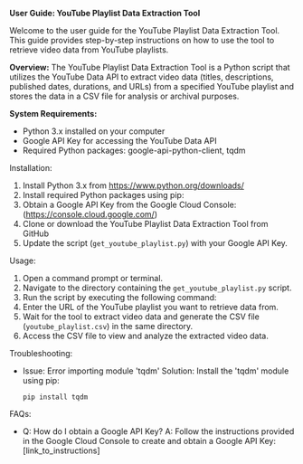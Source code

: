 **User Guide: YouTube Playlist Data Extraction Tool**

Welcome to the user guide for the YouTube Playlist Data Extraction Tool. This guide provides step-by-step instructions on how to use the tool to retrieve video data from YouTube playlists.


**Overview:**
The YouTube Playlist Data Extraction Tool is a Python script that utilizes the YouTube Data API to extract video data (titles, descriptions, published dates, durations, and URLs) from a specified YouTube playlist and stores the data in a CSV file for analysis or archival purposes.

**System Requirements:**
- Python 3.x installed on your computer
- Google API Key for accessing the YouTube Data API
- Required Python packages: google-api-python-client, tqdm

Installation:
1. Install Python 3.x from https://www.python.org/downloads/
2. Install required Python packages using pip:
3. Obtain a Google API Key from the Google Cloud Console: (https://console.cloud.google.com/)
4. Clone or download the YouTube Playlist Data Extraction Tool from GitHub
5. Update the script (`get_youtube_playlist.py`) with your Google API Key.

Usage:
1. Open a command prompt or terminal.
2. Navigate to the directory containing the `get_youtube_playlist.py` script.
3. Run the script by executing the following command:
4. Enter the URL of the YouTube playlist you want to retrieve data from.
5. Wait for the tool to extract video data and generate the CSV file (`youtube_playlist.csv`) in the same directory.
6. Access the CSV file to view and analyze the extracted video data.


Troubleshooting:
- Issue: Error importing module 'tqdm'
  Solution: Install the 'tqdm' module using pip:
    ```
    pip install tqdm
    ```

FAQs:
- Q: How do I obtain a Google API Key?
  A: Follow the instructions provided in the Google Cloud Console to create and obtain a Google API Key: [link_to_instructions]

